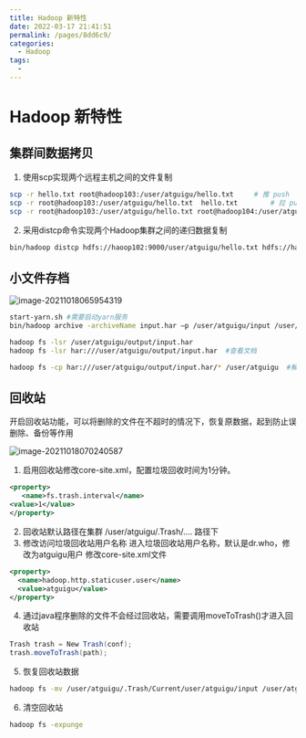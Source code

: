 ```yaml
---
title: Hadoop 新特性
date: 2022-03-17 21:41:51
permalink: /pages/8dd6c9/
categories:
  - Hadoop
tags:
  - 
---
```

# Hadoop 新特性

## 集群间数据拷贝

1. 使用scp实现两个远程主机之间的文件复制

```sh
scp -r hello.txt root@hadoop103:/user/atguigu/hello.txt		# 推 push
scp -r root@hadoop103:/user/atguigu/hello.txt  hello.txt		# 拉 pull
scp -r root@hadoop103:/user/atguigu/hello.txt root@hadoop104:/user/atguigu   #是通过本地主机中转实现两个远程主机的文件复制；如果在两个远程主机之间ssh没有配置的情况下可以使用该方式。
```

2. 采用distcp命令实现两个Hadoop集群之间的递归数据复制

```sh
bin/hadoop distcp hdfs://haoop102:9000/user/atguigu/hello.txt hdfs://hadoop103:9000/user/atguigu/hello.txt
```

## 小文件存档

![image-20211018065954319](https://gitee.com/Iekrwh/md-images/raw/master/images/image-20211018065954319.png)

```sh
start-yarn.sh #需要启动yarn服务
bin/hadoop archive -archiveName input.har –p /user/atguigu/input /user/atguigu/output #将/user/atguigu/input目录里的所有文件都归档为 input.har

hadoop fs -lsr /user/atguigu/output/input.har
hadoop fs -lsr har:///user/atguigu/output/input.har  #查看文档

hadoop fs -cp har:///user/atguigu/output/input.har/* /user/atguigu  #解归档文件
```



## 回收站

开启回收站功能，可以将删除的文件在不超时的情况下，恢复原数据，起到防止误删除、备份等作用

![image-20211018070240587](https://gitee.com/Iekrwh/md-images/raw/master/images/image-20211018070240587.png)

1. 启用回收站修改core-site.xml，配置垃圾回收时间为1分钟。

```xml
<property>
   <name>fs.trash.interval</name>
<value>1</value>
</property>
```

2. 回收站默认路径在集群 /user/atguigu/.Trash/…. 路径下
3. 修改访问垃圾回收站用户名称
   进入垃圾回收站用户名称，默认是dr.who，修改为atguigu用户
   修改core-site.xml文件

```xml
<property>
  <name>hadoop.http.staticuser.user</name>
  <value>atguigu</value>
</property>
```

4. 通过java程序删除的文件不会经过回收站，需要调用moveToTrash()才进入回收站

```java
Trash trash = New Trash(conf);
trash.moveToTrash(path);
```

5. 恢复回收站数据

```sh
hadoop fs -mv /user/atguigu/.Trash/Current/user/atguigu/input /user/atguigu/input
```

6. 清空回收站

```sh
hadoop fs -expunge
```







